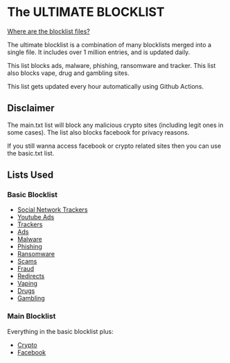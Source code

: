 # The ULTIMATE BLOCKLIST

[Where are the blocklist files?](https://github.com/link-discord/ultimate-blocklist/tree/main/lists)

The ultimate blocklist is a combination of many blocklists merged into a single file.
It includes over 1 million entries, and is updated daily.

This list blocks ads, malware, phishing, ransomware and tracker.
This list also blocks vape, drug and gambling sites.

This list gets updated every hour automatically using Github Actions.

## Disclaimer

The main.txt list will block any malicious crypto sites (including legit ones in some cases).
The list also blocks facebook for privacy reasons.

If you still wanna access facebook or crypto related sites then you can use the basic.txt list.

## Lists Used

### Basic Blocklist

-   [Social Network Trackers](https://github.com/d43m0nhLInt3r/socialblocklists/raw/master/Tracking/trackingblocklist.txt)
-   [Youtube Ads](https://raw.githubusercontent.com/kboghdady/youTube_ads_4_pi-hole/master/youtubelist.txt)
-   [Trackers](https://blocklistproject.github.io/Lists/tracking.txt)
-   [Ads](https://blocklistproject.github.io/Lists/ads.txt)
-   [Malware](https://blocklistproject.github.io/Lists/malware.txt)
-   [Phishing](https://blocklistproject.github.io/Lists/phishing.txt)
-   [Ransomware](https://blocklistproject.github.io/Lists/ransomware.txt)
-   [Scams](https://blocklistproject.github.io/Lists/scam.txt)
-   [Fraud](https://blocklistproject.github.io/Lists/fraud.txt)
-   [Redirects](https://blocklistproject.github.io/Lists/redirect.txt)
-   [Vaping](https://blocklistproject.github.io/Lists/vaping.txt)
-   [Drugs](https://blocklistproject.github.io/Lists/drugs.txt)
-   [Gambling](https://blocklistproject.github.io/Lists/gambling.txt)

### Main Blocklist

Everything in the basic blocklist plus:

-   [Crypto](https://blocklistproject.github.io/Lists/crypto.txt)
-   [Facebook](https://blocklistproject.github.io/Lists/facebook.txt)
